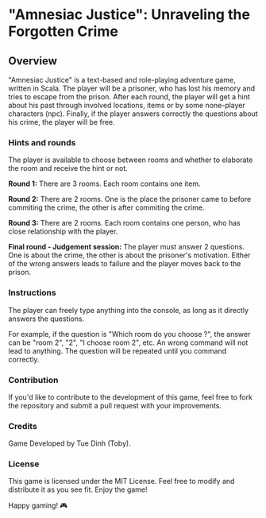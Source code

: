 # "Amnesiac Justice": Unraveling the Forgotten Crime

## Overview

"Amnesiac Justice" is a text-based and role-playing adventure game, written in Scala. 
The player will be a prisoner, who has lost his memory and tries to escape from the prison.
After each round, the player will get a hint about his past through involved locations, items or 
by some none-player characters (npc). Finally, if the player answers correctly the questions about his crime,
the player will be free.

### Hints and rounds
The player is available to choose between rooms and whether to elaborate the room and receive the hint or not.

**Round 1:** There are 3 rooms. Each room contains one item.

**Round 2:** There are 2 rooms. One is the place the prisoner came to before commiting the crime, the other is after commiting the crime.

**Round 3:** There are 2 rooms. Each room contains one person, who has close relationship with the player.

**Final round - Judgement session:** The player must answer 2 questions. One is about the crime, the other is about the prisoner's motivation.
Either of the wrong answers leads to failure and the player moves back to the prison.

### Instructions
The player can freely type anything into the console, as long as it directly answers the questions. 

For example, if the question is "Which room do you choose ?", the answer can be "room 2", "2", "I choose room 2", etc. An wrong command will not lead to anything. The question will be repeated until you command correctly.

### Contribution

If you'd like to contribute to the development of this game, feel free to fork the repository and submit a pull request with your improvements.

### Credits

Game Developed by Tue Dinh (Toby).

### License

This game is licensed under the MIT License. Feel free to modify and distribute it as you see fit. Enjoy the game!

Happy gaming! 🎮